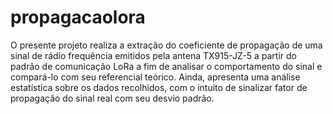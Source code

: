 # propagacaolora
 O presente projeto realiza a extração do coeficiente de propagação de uma sinal de rádio frequência emitidos pela antena TX915-JZ-5 a partir do padrão de comunicação LoRa a fim de analisar o comportamento do sinal e compará-lo com seu referencial teórico. Ainda, apresenta uma análise estatística sobre os dados recolhidos, com o intuito de sinalizar fator de propagação do sinal real com seu desvio padrão.

